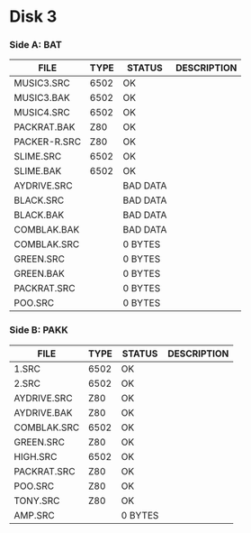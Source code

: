 # Disk 3

### Side A: BAT

| FILE         | TYPE | STATUS   | DESCRIPTION |
|--------------|------|----------|---|
| MUSIC3.SRC   | 6502 | OK       | 
| MUSIC3.BAK   | 6502 | OK       |
| MUSIC4.SRC   | 6502 | OK       |
| PACKRAT.BAK  | Z80  | OK       |
| PACKER-R.SRC | Z80  | OK       |
| SLIME.SRC    | 6502 | OK       |
| SLIME.BAK    | 6502 | OK       |
| AYDRIVE.SRC  |      | BAD DATA |
| BLACK.SRC    |      | BAD DATA |
| BLACK.BAK    |      | BAD DATA |
| COMBLAK.BAK  |      | BAD DATA |
| COMBLAK.SRC  |      | 0 BYTES  |
| GREEN.SRC    |      | 0 BYTES  |
| GREEN.BAK    |      | 0 BYTES  |
| PACKRAT.SRC  |      | 0 BYTES  |
| POO.SRC      |      | 0 BYTES  |

### Side B: PAKK

| FILE         | TYPE | STATUS   | DESCRIPTION |
|--------------|------|----------|---|
| 1.SRC        | 6502 | OK       |
| 2.SRC        | 6502 | OK       |
| AYDRIVE.SRC  | Z80  | OK       |
| AYDRIVE.BAK  | Z80  | OK       |
| COMBLAK.SRC  | 6502 | OK       |
| GREEN.SRC    | Z80  | OK       |
| HIGH.SRC     | 6502 | OK       |
| PACKRAT.SRC  | Z80  | OK       |
| POO.SRC      | Z80  | OK       |
| TONY.SRC     | Z80  | OK       |
| AMP.SRC      |      | 0 BYTES  |